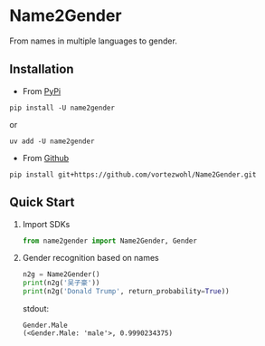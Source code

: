 # Name2Gender

From names in multiple languages to gender.

## Installation

- From [PyPi](https://pypi.org/project/name2gender/)

```
pip install -U name2gender
```

or

```
uv add -U name2gender
```

- From [Github](https://github.com/vortezwohl/Name2Gender/releases)

```
pip install git+https://github.com/vortezwohl/Name2Gender.git
```

## Quick Start

1. Import SDKs

    ```python
    from name2gender import Name2Gender, Gender
    ```

2. Gender recognition based on names

    ```python
    n2g = Name2Gender()
    print(n2g('吴子豪'))
    print(n2g('Donald Trump', return_probability=True))
    ```

    stdout:

    ```
    Gender.Male
    (<Gender.Male: 'male'>, 0.9990234375)
    ```